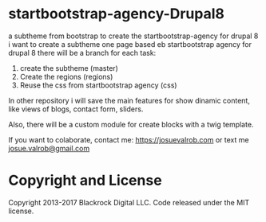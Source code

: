 # startbootstrap-agency-Drupal8
a subtheme from bootstrap to create the startbootstrap-agency for drupal 8
i want to create a subtheme one page based eb startbootstrap agency for drupal 8
there will be a branch for each task:
1) create the subtheme (master)
2) Create the regions (regions)
3) Reuse the css from startbootstrap agency (css)

In other repository i will save the main features for show dinamic content, like views of blogs, contact form, sliders.

Also, there will be a custom module for create blocks with a twig template. 

If you want to colaborate, contact me: https://josuevalrob.com or text me josue.valrob@gmail.com

# Copyright and License

Copyright 2013-2017 Blackrock Digital LLC. Code released under the MIT license.
